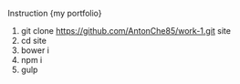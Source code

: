 Instruction {my portfolio}

1. git clone https://github.com/AntonChe85/work-1.git site
2. cd site
3. bower i
4. npm i
5. gulp
